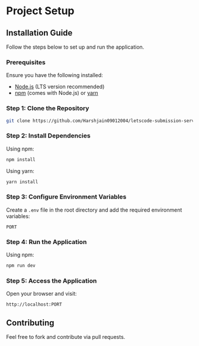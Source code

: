 # Project Setup

## Installation Guide

Follow the steps below to set up and run the application.

### Prerequisites
Ensure you have the following installed:
- [Node.js](https://nodejs.org/) (LTS version recommended)
- [npm](https://www.npmjs.com/) (comes with Node.js) or [yarn](https://yarnpkg.com/)
  
### Step 1: Clone the Repository
```sh
git clone https://github.com/Harshjain09012004/letscode-submission-service
```

### Step 2: Install Dependencies
Using npm:
```sh
npm install
```
Using yarn:
```sh
yarn install
```

### Step 3: Configure Environment Variables
Create a `.env` file in the root directory and add the required environment variables:
```env
PORT
```


### Step 4: Run the Application
Using npm:
```sh
npm run dev
```

### Step 5: Access the Application
Open your browser and visit:
```
http://localhost:PORT
```

## Contributing
Feel free to fork and contribute via pull requests.
